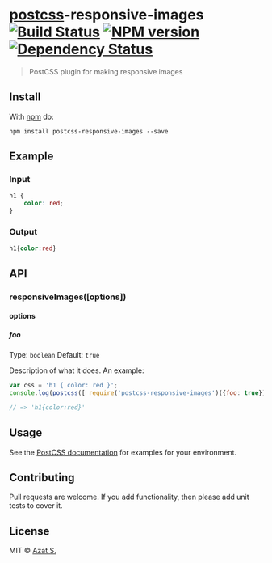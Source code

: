 # [postcss][postcss]-responsive-images [![Build Status](https://travis-ci.org/azat-io/postcss-responsive-images.svg?branch=master)][ci] [![NPM version](https://badge.fury.io/js/postcss-responsive-images.svg)][npm] [![Dependency Status](https://gemnasium.com/azat-io/postcss-responsive-images.svg)][deps]

> PostCSS plugin for making responsive images

## Install

With [npm](https://npmjs.org/package/postcss-responsive-images) do:

```
npm install postcss-responsive-images --save
```

## Example

### Input

```css
h1 {
    color: red;
}
```

### Output

```css
h1{color:red}
```

## API

### responsiveImages([options])

#### options

##### foo

Type: `boolean`
Default: `true`

Description of what it does. An example:

```js
var css = 'h1 { color: red }';
console.log(postcss([ require('postcss-responsive-images')({foo: true}) ]).process(css).css);

// => 'h1{color:red}'
```

## Usage

See the [PostCSS documentation](https://github.com/postcss/postcss#usage) for
examples for your environment.

## Contributing

Pull requests are welcome. If you add functionality, then please add unit tests
to cover it.

## License

MIT © [Azat S.](https://github.com/azat-io/postcss-responsive-images)

[ci]:      https://travis-ci.org/azat-io/postcss-responsive-images
[deps]:    https://gemnasium.com/azat-io/postcss-responsive-images
[npm]:     http://badge.fury.io/js/postcss-responsive-images
[postcss]: https://github.com/postcss/postcss
